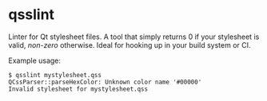 # qsslint

Linter for Qt stylesheet files. A tool that simply returns 0 if your stylesheet is valid, *non-zero* otherwise.
Ideal for hooking up in your build system or CI.

Example usage:
```
$ qsslint mystylesheet.qss
QCssParser::parseHexColor: Unknown color name '#00000'
Invalid stylesheet for mystylesheet.qss
```
